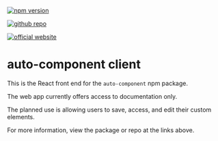 [![npm version](https://badge.fury.io/js/auto-component.svg)](https://www.npmjs.com/package/auto-component)

[![github repo](https://img.shields.io/badge/Repo%20-%20GitHub?style=flat&logo=github&link=https%3A%2F%2Fgithub.com%2FTimHuitt%2Fclient-auto-component)](https://github.com/TimHuitt/client-auto-component)

[![official website](https://img.shields.io/badge/demo-37c637?style=flat&logo=react&logoColor=white&label=docs
)](https://auto-component.com)

# auto-component client

This is the React front end for the `auto-component` npm package.

The web app currently offers access to documentation only. 

The planned use is allowing users to save, access, and edit their custom elements.

For more information, view the package or repo at the links above.